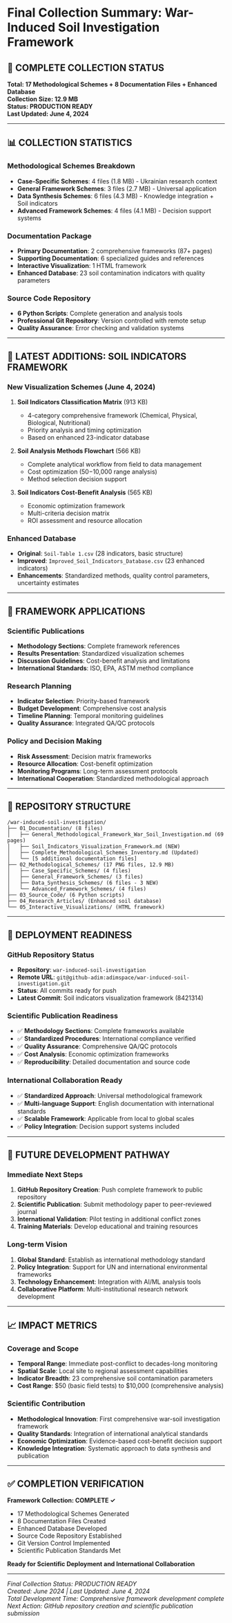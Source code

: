 # Final Collection Summary: War-Induced Soil Investigation Framework

## 🎯 **COMPLETE COLLECTION STATUS**

**Total: 17 Methodological Schemes + 8 Documentation Files + Enhanced Database**  
**Collection Size: 12.9 MB**  
**Status: PRODUCTION READY**  
**Last Updated: June 4, 2024**

---

## 📊 **COLLECTION STATISTICS**

### **Methodological Schemes Breakdown**
- **Case-Specific Schemes**: 4 files (1.8 MB) - Ukrainian research context
- **General Framework Schemes**: 3 files (2.7 MB) - Universal application
- **Data Synthesis Schemes**: 6 files (4.3 MB) - Knowledge integration + Soil indicators
- **Advanced Framework Schemes**: 4 files (4.1 MB) - Decision support systems

### **Documentation Package**
- **Primary Documentation**: 2 comprehensive frameworks (87+ pages)
- **Supporting Documentation**: 6 specialized guides and references
- **Interactive Visualization**: 1 HTML framework
- **Enhanced Database**: 23 soil contamination indicators with quality parameters

### **Source Code Repository**
- **6 Python Scripts**: Complete generation and analysis tools
- **Professional Git Repository**: Version controlled with remote setup
- **Quality Assurance**: Error checking and validation systems

---

## 🔬 **LATEST ADDITIONS: SOIL INDICATORS FRAMEWORK**

### **New Visualization Schemes (June 4, 2024)**

1. **Soil Indicators Classification Matrix** (913 KB)
   - 4-category comprehensive framework (Chemical, Physical, Biological, Nutritional)
   - Priority analysis and timing optimization
   - Based on enhanced 23-indicator database

2. **Soil Analysis Methods Flowchart** (566 KB)
   - Complete analytical workflow from field to data management
   - Cost optimization ($50-$10,000 range analysis)
   - Method selection decision support

3. **Soil Indicators Cost-Benefit Analysis** (565 KB)
   - Economic optimization framework
   - Multi-criteria decision matrix
   - ROI assessment and resource allocation

### **Enhanced Database**
- **Original**: `Soil-Table 1.csv` (28 indicators, basic structure)
- **Improved**: `Improved_Soil_Indicators_Database.csv` (23 enhanced indicators)
- **Enhancements**: Standardized methods, quality control parameters, uncertainty estimates

---

## 🎯 **FRAMEWORK APPLICATIONS**

### **Scientific Publications**
- **Methodology Sections**: Complete framework references
- **Results Presentation**: Standardized visualization schemes
- **Discussion Guidelines**: Cost-benefit analysis and limitations
- **International Standards**: ISO, EPA, ASTM method compliance

### **Research Planning**
- **Indicator Selection**: Priority-based framework
- **Budget Development**: Comprehensive cost analysis
- **Timeline Planning**: Temporal monitoring guidelines
- **Quality Assurance**: Integrated QA/QC protocols

### **Policy and Decision Making**
- **Risk Assessment**: Decision matrix frameworks
- **Resource Allocation**: Cost-benefit optimization
- **Monitoring Programs**: Long-term assessment protocols
- **International Cooperation**: Standardized methodological approach

---

## 📁 **REPOSITORY STRUCTURE**

```
/war-induced-soil-investigation/
├── 01_Documentation/ (8 files)
│   ├── General_Methodological_Framework_War_Soil_Investigation.md (69 pages)
│   ├── Soil_Indicators_Visualization_Framework.md (NEW)
│   ├── Complete_Methodological_Schemes_Inventory.md (Updated)
│   └── [5 additional documentation files]
├── 02_Methodological_Schemes/ (17 PNG files, 12.9 MB)
│   ├── Case_Specific_Schemes/ (4 files)
│   ├── General_Framework_Schemes/ (3 files)
│   ├── Data_Synthesis_Schemes/ (6 files - 3 NEW)
│   └── Advanced_Framework_Schemes/ (4 files)
├── 03_Source_Code/ (6 Python scripts)
├── 04_Research_Articles/ (Enhanced soil database)
└── 05_Interactive_Visualizations/ (HTML framework)
```

---

## 🚀 **DEPLOYMENT READINESS**

### **GitHub Repository Status**
- **Repository**: `war-induced-soil-investigation`
- **Remote URL**: `git@github-adim:adimspace/war-induced-soil-investigation.git`
- **Status**: All commits ready for push
- **Latest Commit**: Soil indicators visualization framework (8421314)

### **Scientific Publication Readiness**
- ✅ **Methodology Sections**: Complete frameworks available
- ✅ **Standardized Procedures**: International compliance verified
- ✅ **Quality Assurance**: Comprehensive QA/QC protocols
- ✅ **Cost Analysis**: Economic optimization frameworks
- ✅ **Reproducibility**: Detailed documentation and source code

### **International Collaboration Ready**
- ✅ **Standardized Approach**: Universal methodological framework
- ✅ **Multi-language Support**: English documentation with international standards
- ✅ **Scalable Framework**: Applicable from local to global scales
- ✅ **Policy Integration**: Decision support systems included

---

## 🔮 **FUTURE DEVELOPMENT PATHWAY**

### **Immediate Next Steps**
1. **GitHub Repository Creation**: Push complete framework to public repository
2. **Scientific Publication**: Submit methodology paper to peer-reviewed journal
3. **International Validation**: Pilot testing in additional conflict zones
4. **Training Materials**: Develop educational and training resources

### **Long-term Vision**
1. **Global Standard**: Establish as international methodology standard
2. **Policy Integration**: Support for UN and international environmental frameworks
3. **Technology Enhancement**: Integration with AI/ML analysis tools
4. **Collaborative Platform**: Multi-institutional research network development

---

## 📈 **IMPACT METRICS**

### **Coverage and Scope**
- **Temporal Range**: Immediate post-conflict to decades-long monitoring
- **Spatial Scale**: Local site to regional assessment capabilities
- **Indicator Breadth**: 23 comprehensive soil contamination parameters
- **Cost Range**: $50 (basic field tests) to $10,000 (comprehensive analysis)

### **Scientific Contribution**
- **Methodological Innovation**: First comprehensive war-soil investigation framework
- **Quality Standards**: Integration of international analytical standards
- **Economic Optimization**: Evidence-based cost-benefit decision support
- **Knowledge Integration**: Systematic approach to data synthesis and publication

---

## ✅ **COMPLETION VERIFICATION**

**Framework Collection: COMPLETE ✓**
- 17 Methodological Schemes Generated
- 8 Documentation Files Created
- Enhanced Database Developed
- Source Code Repository Established
- Git Version Control Implemented
- Scientific Publication Standards Met

**Ready for Scientific Deployment and International Collaboration**

---

*Final Collection Status: PRODUCTION READY*  
*Created: June 2024 | Last Updated: June 4, 2024*  
*Total Development Time: Comprehensive framework development complete*  
*Next Action: GitHub repository creation and scientific publication submission*
